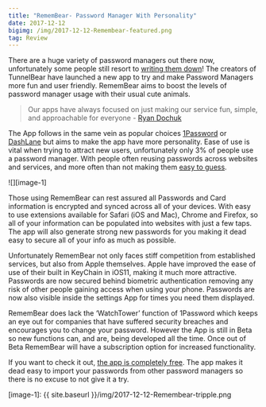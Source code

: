 ```yaml
---
title: "RememBear- Password Manager With Personality"
date: 2017-12-12
bigimg: /img/2017-12-12-Remembear-featured.png
tag: Review
---
```

There are a huge variety of password managers out there now, unfortunately some people still resort to [writing them down][1]! The creators of TunnelBear have launched a new app to try and make Password Managers more fun and user friendly. RememBear aims to boost the levels of password manager usage with their usual cute animals.

> Our apps have always focused on just making our service fun, simple, and approachable for everyone - [Ryan Dochuk][2]

The App follows in the same vein as popular choices [1Password][3] or [DashLane][4] but aims to make the app have more personality. Ease of use is vital when trying to attract new users, unfortunately only 3% of people use a password manager. With people often reusing passwords across websites and services, and more often than not making them [easy to guess][5].

![][image-1]

Those using RememBear can rest assured all Passwords and Card information is encrypted and synced across all of your devices. With easy to use extensions available for Safari (iOS and Mac), Chrome and Firefox, so all of your information can be populated into websites with just a few taps. The app will also generate strong new passwords for you making it dead easy to secure all of your info as much as possible.

Unfortunately RememBear not only faces stiff competition from established services, but also from Apple themselves. Apple have improved the ease of use of their built in KeyChain in iOS11, making it much more attractive. Passwords are now secured behind biometric authentication removing any risk of other people gaining access when using your phone. Passwords are now also visible inside the settings App for times you need them displayed.

RememBear does lack the ‘WatchTower’ function of 1Password which keeps an eye out for companies that have suffered security breaches and encourages you to change your password. However the App is still in Beta so new functions can, and are, being developed all the time. Once out of Beta RememBear will have a subscription option for increased functionality.

If you want to check it out, [the app is completely free][6]. The app makes it dead easy to import your passwords from other password managers so there is no excuse to not give it a try.

[1]:	https://www.amazon.co.uk/Personal-Internet-Address-Password-Organizer/dp/1441303251/ref=sr_1_2?ie=UTF8&qid=1513086635&sr=8-2&keywords=book+for+passwords
[2]:	https://venturebeat.com/2015/05/12/meet-tunnelbear-the-gorgeous-vpn-app-that-wants-to-bring-online-privacy-to-everyone/
[3]:	https://itunes.apple.com/gb/app/1password/id568903335?mt=8&at=100ltj4
[4]:	https://itunes.apple.com/gb/app/dashlane-password-manager/id517914548?mt=8&at=1000ltj4
[5]:	http://www.telegraph.co.uk/technology/2017/01/16/worlds-common-passwords-revealed-using/
[6]:	https://itunes.apple.com/gb/app/remembear-password-manager/id1145554431?mt=8&at=1000ltj4

[image-1]:	{{ site.baseurl }}/img/2017-12-12-Remembear-tripple.png
